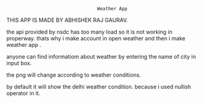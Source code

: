                                      Weather App


 THIS APP IS MADE BY ABHISHEK RAJ GAURAV.

the api provided by nsdc has too many load so it is not working in properway.  thats why i make account in open weather and then i make weather app . 

anyone can find informatiom about weather by entering the name of city in input box.


the png will change according to weather conditions.

by default it will show the delhi weather condition. because i used nullish operator in it.
